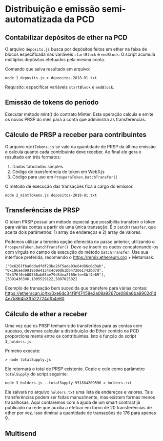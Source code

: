 
# Distribuição e emissão semi-automatizada da PCD

## Contabilizar depósitos de ether na PCD

O arquivo `deposits.js` busca por depósitos feitos em ether na faixa de blocos especificada nas variáveis `startBlock` e `endBlock`. O script acumula múltiplos depósitos efetuados pela mesma conta.

Comando que salva resultado em arquivo:

```
node 1_deposits.js > depositos-2018-01.txt
```

Requisito: especificar variáveis `startBlock` e `endBlock`.


## Emissão de tokens do período

Executar método mint() do contrato Minter. Esta operação calcula e emite os novos PRSP do mês para a conta que administra as transferencias.

## Cálculo de PRSP a receber para contribuintes

O arquivo `mintTokens.js` se vale da quantidade de PRSP da última emissão e calcula quanto cada contribuinte deve receber. Ao final ele gera o resultado em três formatos:

1. Dados tabulados simples
2. Código de transferência de token em Web3.js
3. Código para uso em `ProsperaToken.batchTransfer()`

O método de execução das transações fica a cargo do emissor.

```
node 2_mintTokens.js depositos-2018-01.txt
```

## Transferências de PRSP

O token PRSP possui um método especial que possibilita transferir o token para várias contas a partir de uma única transação. É o `batchTransfer`, que aceita dois parâmetros: 1) array de endereços e 2) array de valores.

Podemos utilizar a terceira opção oferecida no passo anterior, utilizando o `ProsperaToken.batchTransfer()`. Deve-se inserir os dados concatenando-os com vírgula no campo de execução do método `batchTransfer`. Use sua interface preferida, recomendo o https://remix.ethereum.org + Metamask.

```
["0x6267fba6ddadfdf23be26f5ada03e64d86c0d3ab", "0x186aed991950e4134c4c90d61bb472061742bd7d", "0x376f0eb80530ab03be79d34ea2f65efee8bf4e69"], [3891436306,1095529122,589762582]
```

Exemplo de transação bem sucedida que transfere para várias contas: https://etherscan.io/tx/0xe6dc34f8f47458e2a08a9267ce088a6ba9902d1d4e7586453ff522724dfb4e90


## Cálculo de ether a receber

Uma vez que os PRSP tenham sido transferidos para as contas com sucesso, devemos calcular a distribuição do Ether contido na PCD proporcionalmente entre os contribuintes. Isto é função do script `3_holders.js`.

Primeiro execute:

```
> node totalSupply.js
```

Ele retornará o total de PRSP existente. Copie e cole como parâmetro `totalSupply` do script seguinte:

```
node 3_holders.js --totalSupply 951884209596 > holders.txt
```

Ele salvará no arquivo `holders.txt` uma lista de endereços e valores. Tais transferências podem ser feitas manualmente, mas existem formas menos trabalhosas. Aqui contaremos com a ajuda de um smart contract já publicado na rede que auxilia a efetuar em torno de 20 transferências de ether por vez. Isso diminui a quantidade de transações de 176 para apenas 9.

## Multisend


